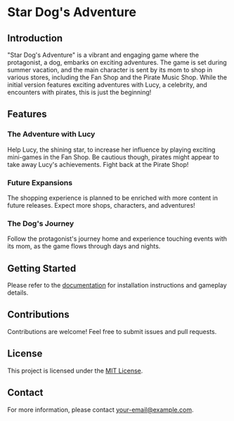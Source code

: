 # Star Dog's Adventure

## Introduction

"Star Dog's Adventure" is a vibrant and engaging game where the protagonist, a dog, embarks on exciting adventures. The game is set during summer vacation, and the main character is sent by its mom to shop in various stores, including the Fan Shop and the Pirate Music Shop. While the initial version features exciting adventures with Lucy, a celebrity, and encounters with pirates, this is just the beginning!

## Features

### The Adventure with Lucy
Help Lucy, the shining star, to increase her influence by playing exciting mini-games in the Fan Shop. Be cautious though, pirates might appear to take away Lucy's achievements. Fight back at the Pirate Shop!

### Future Expansions
The shopping experience is planned to be enriched with more content in future releases. Expect more shops, characters, and adventures!

### The Dog's Journey
Follow the protagonist's journey home and experience touching events with its mom, as the game flows through days and nights.

## Getting Started

Please refer to the [documentation](link-to-documentation) for installation instructions and gameplay details.

## Contributions

Contributions are welcome! Feel free to submit issues and pull requests.

## License

This project is licensed under the [MIT License](link-to-license).

## Contact

For more information, please contact [your-email@example.com](mailto:your-email@example.com).
